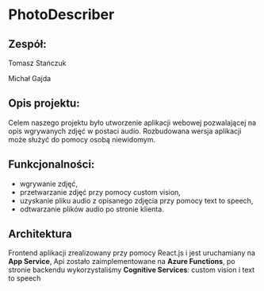 # PhotoDescriber

## Zespół:
Tomasz Stańczuk

Michał Gajda

## Opis projektu:
Celem naszego projektu było utworzenie aplikacji webowej pozwalającej na opis wgrywanych zdjęć w postaci audio.
Rozbudowana wersja aplikacji może służyć do pomocy osobą niewidomym.

## Funkcjonalności:
* wgrywanie zdjęć,
* przetwarzanie zdjęć przy pomocy custom vision,
* uzyskanie pliku audio z opisanego zdjęcia przy pomocy text to speech,
* odtwarzanie plików audio po stronie klienta.

## Architektura
Frontend aplikacji zrealizowany przy pomocy React.js i jest uruchamiany na **App Service**, Api zostało zaimplementowane na **Azure Functions**, po stronie backendu wykorzystaliśmy **Cognitive Services**: custom vision i text to speech
